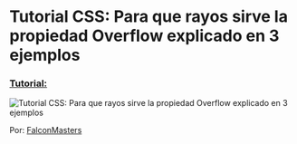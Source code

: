 # Tutorial CSS: Para que rayos sirve la propiedad Overflow explicado en 3 ejemplos
### [Tutorial:](https://youtu.be/E5ANuFo-Wno)

![Tutorial CSS: Para que rayos sirve la propiedad Overflow explicado en 3 ejemplos](https://raw.githubusercontent.com/falconmasters/Tarjeta-de-Presentacion/master/thumb.jpg)

Por: [FalconMasters](http://www.falconmasters.com)
